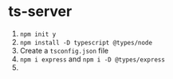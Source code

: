 # ts-server

1. `npm init y`
2. `npm install -D typescript @types/node`
3. Create a `tsconfig.json` file
4. `npm i express` and `npm i -D @types/express`
5. 